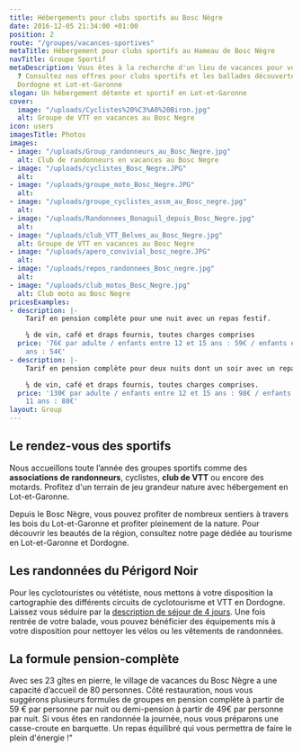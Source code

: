 ```yaml
---
title: Hébergements pour clubs sportifs au Bosc Nègre
date: 2016-12-05 21:34:00 +01:00
position: 2
route: "/groupes/vacances-sportives"
metaTitle: Hébergement pour clubs sportifs au Hameau de Bosc Nègre
navTitle: Groupe Sportif
metaDescription: Vous êtes à la recherche d'un lieu de vacances pour votre club sportif
  ? Consultez nos offres pour clubs sportifs et les ballades découvertes de la région
  Dordogne et Lot-et-Garonne
slogan: Un hébergement détente et sportif en Lot-et-Garonne
cover:
  image: "/uploads/Cyclistes%20%C3%A0%20Biron.jpg"
  alt: Groupe de VTT en vacances au Bosc Negre
icon: users
imagesTitle: Photos
images:
- image: "/uploads/Group_randonneurs_au_Bosc_Negre.jpg"
  alt: Club de randonneurs en vacances au Bosc Negre
- image: "/uploads/cyclistes_Bosc_Negre.JPG"
  alt: 
- image: "/uploads/groupe_moto_Bosc_Negre.JPG"
  alt: 
- image: "/uploads/groupe_cyclistes_assm_au_Bosc_negre.jpg"
  alt: 
- image: "/uploads/Randonnees_Bonaguil_depuis_Bosc_Negre.jpg"
  alt: 
- image: "/uploads/club_VTT_Belves_au_Bosc_Negre.jpg"
  alt: Groupe de VTT en vacances au Bosc Negre
- image: "/uploads/apero_convivial_bosc_negre.JPG"
  alt: 
- image: "/uploads/repos_randonnees_Bosc_negre.jpg"
  alt: 
- image: "/uploads/club_motos_Bosc_Negre.jpg"
  alt: Club moto au Bosc Negre
pricesExamples:
- description: |-
    Tarif en pension complète pour une nuit avec un repas festif.

    ¼ de vin, café et draps fournis, toutes charges comprises
  price: '76€ par adulte / enfants entre 12 et 15 ans : 59€ / enfants entre 4 et 11
    ans : 54€'
- description: |-
    Tarif en pension complète pour deux nuits dont un soir avec un repas festif.

    ¼ de vin, café et draps fournis, toutes charges comprises.
  price: '130€ par adulte / enfants entre 12 et 15 ans : 98€ / enfants entre 4 et
    11 ans : 88€'
layout: Group
---
```


## Le rendez-vous des sportifs

Nous accueillons toute l’année des groupes sportifs comme des **associations de randonneurs**, cyclistes, **club de VTT** ou encore des motards. Profitez d'un terrain de jeu grandeur nature avec hébergement en Lot-et-Garonne.

Depuis le Bosc Nègre, vous pouvez profiter de nombreux sentiers à travers les bois du Lot-et-Garonne et profiter pleinement de la nature. Pour découvrir les beautés de la région, consultez notre page dédiée au tourisme en Lot-et-Garonne et Dordogne.

## Les randonnées du Périgord Noir

Pour les cyclotouristes ou vététiste, nous mettons à votre disposition la cartographie des différents circuits de cyclotourisme et VTT en Dordogne. Laissez vous séduire par la [description de séjour de 4 jours](/sejour-cyclotourisme/). Une fois rentrée de votre balade, vous pouvez bénéficier des équipements mis à votre disposition pour nettoyer les vélos ou les vêtements de randonnées.

## La formule pension-complète

Avec ses 23 gîtes en pierre, le village de vacances du Bosc Nègre a une capacité d’accueil de 80 personnes. Côté restauration, nous vous suggérons plusieurs formules de groupes en pension complète à partir de 59 € par personne par nuit ou demi-pension à partir de 49€ par personne par nuit. Si vous êtes en randonnée la journée, nous vous préparons une casse-croute en barquette. Un repas équilibré qui vous permettra de faire le plein d'énergie !"
